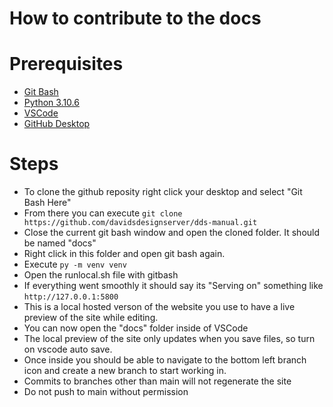 # How to contribute to the docs

# Prerequisites
- [Git Bash](https://git-scm.com/downloads)
- [Python 3.10.6](https://www.python.org/downloads/release/python-3106/)
- [VSCode](https://code.visualstudio.com/)
- [GitHub Desktop](https://desktop.github.com/)

# Steps
- To clone the github reposity right click your desktop and select "Git Bash Here"
- From there you can execute ```git clone https://github.com/davidsdesignserver/dds-manual.git```
- Close the current git bash window and open the cloned folder. It should be named "docs"
- Right click in this folder and open git bash again.
- Execute ```py -m venv venv```
- Open the runlocal.sh file with gitbash
- If everything went smoothly it should say its "Serving on" something like ```http://127.0.0.1:5800```
- This is a local hosted verson of the website you use to have a live preview of the site while editing.
- You can now open the "docs" folder inside of VSCode
- The local preview of the site only updates when you save files, so turn on vscode auto save.
- Once inside you should be able to navigate to the bottom left branch icon and create a new branch to start working in.
- Commits to branches other than main will not regenerate the site
- Do not push to main without permission
